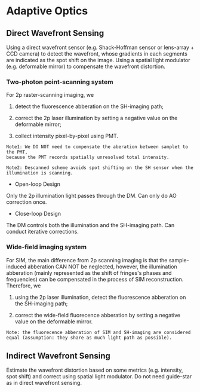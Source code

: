 # Adaptive Optics


## Direct Wavefront Sensing

Using a direct wavefront sensor (e.g. Shack-Hoffman sensor or lens-array + CCD camera) to detect the wavefront, whose gradients in each segments are indicated as the spot shift on the image. Using a spatial light modulator (e.g. deformable mirror) to compensate the wavefront distortion.

### Two-photon point-scanning system

For 2p raster-scanning imaging, we 

1) detect the fluorescence abberation on the SH-imaging path;

2) correct the 2p laser illumination by setting a negative value on the deformable mirror;

3) collect intensity pixel-by-pixel using PMT.

```
Note1: We DO NOT need to compensate the aberation between samplet to the PMT, 
because the PMT records spatially unresolved total intensity. 
```
```
Note2: Descanned scheme avoids spot shifting on the SH sensor when the illumination is scanning.
```

* Open-loop Design

Only the 2p illumination light passes through the DM. Can only do AO correction once.

* Close-loop Design

The DM controls both the illumination and the SH-imaging path. Can conduct iterative corrections.


### Wide-field imaging system

For SIM, the main difference from 2p scanning imaging is that the sample-induced abberation CAN NOT be neglected, however, the illumination abberation (mainly represented as the shift of fringes's phases and frequencies) can be compensated in the process of SIM reconstruction. Therefore, we 

1) using the 2p laser illumination, detect the fluorescence abberation on the SH-imaging path;

2) correct the wide-field fluorecence abberation by setting a negative value on the deformable mirror.

 ```
 Note: the fluorecence abberation of SIM and SH-imaging are considered equal (assumption: they share as much light path as possible).
 ```


## Indirect Wavefront Sensing

Estimate the wavefront distortion based on some metrics (e.g. intensity, spot shift) and correct using spatial light modulator. Do not need guide-star as in direct wavefront sensing. 




